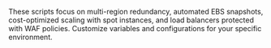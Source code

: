 These scripts focus on multi-region redundancy, automated EBS snapshots, cost-optimized scaling with spot instances, and load balancers protected with WAF policies.
Customize variables and configurations for your specific environment.
